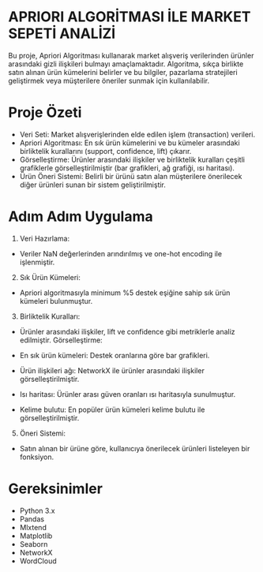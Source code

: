 # APRIORI ALGORİTMASI İLE MARKET SEPETİ ANALİZİ #

Bu proje, Apriori Algoritması kullanarak market alışveriş verilerinden ürünler arasındaki gizli ilişkileri bulmayı amaçlamaktadır. Algoritma, sıkça birlikte satın alınan ürün kümelerini belirler ve bu bilgiler, pazarlama stratejileri geliştirmek veya müşterilere öneriler sunmak için kullanılabilir.

# **Proje Özeti** 

+ Veri Seti: Market alışverişlerinden elde edilen işlem (transaction) verileri.
+ Apriori Algoritması: En sık ürün kümelerini ve bu kümeler arasındaki birliktelik kurallarını (support, confidence, lift) çıkarır.
+ Görselleştirme: Ürünler arasındaki ilişkiler ve birliktelik kuralları çeşitli grafiklerle görselleştirilmiştir (bar grafikleri, ağ grafiği, ısı haritası).
+ Ürün Öneri Sistemi: Belirli bir ürünü satın alan müşterilere önerilecek diğer ürünleri sunan bir sistem geliştirilmiştir.

# Adım Adım Uygulama 

1. Veri Hazırlama:

+ Veriler NaN değerlerinden arındırılmış ve one-hot encoding ile işlenmiştir.

2. Sık Ürün Kümeleri:

+ Apriori algoritmasıyla minimum %5 destek eşiğine sahip sık ürün kümeleri bulunmuştur.

3. Birliktelik Kuralları:

+  Ürünler arasındaki ilişkiler, lift ve confidence gibi metriklerle analiz edilmiştir.
Görselleştirme:

+ En sık ürün kümeleri: Destek oranlarına göre bar grafikleri.
+ Ürün ilişkileri ağı: NetworkX ile ürünler arasındaki ilişkiler görselleştirilmiştir.
+ Isı haritası: Ürünler arası güven oranları ısı haritasıyla sunulmuştur.
+ Kelime bulutu: En popüler ürün kümeleri kelime bulutu ile görselleştirilmiştir.

5. Öneri Sistemi:

+ Satın alınan bir ürüne göre, kullanıcıya önerilecek ürünleri listeleyen bir fonksiyon.


# Gereksinimler
+ Python 3.x
+ Pandas
+ Mlxtend
+ Matplotlib
+ Seaborn
+ NetworkX
+ WordCloud
